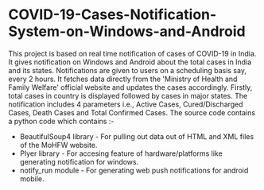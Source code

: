 # COVID-19-Cases-Notification-System-on-Windows-and-Android
This project is based on real time notification of cases of COVID-19 in India. It gives notification on Windows and Android about the total cases in India and its states.
Notifications are given to users on a scheduling basis say, every 2 hours. It fetches data directly from the 'Ministry of Health and Family Welfare' official website and updates the cases accordingly.
Firstly, total cases in country is displayed followed by cases in major states. The notification includes 4 parameters i.e., Active Cases, Cured/Discharged Cases, Death Cases and Total Confirmed Cases.
The source code contains a python code which contains :-
* BeautifulSoup4 library - For pulling out data out of HTML and XML files of the MoHFW website.
* Plyer library - For accesing feature of hardware/platforms like generating notification for windows.
* notify_run module - For generating web push notifications for android mobile.

